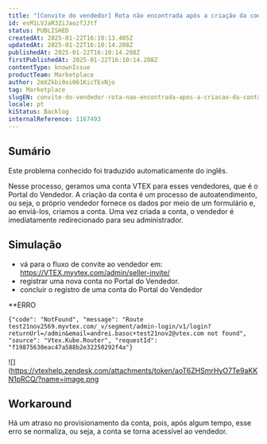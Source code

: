 ```yaml
---
title: "[Convite do vendedor] Rota não encontrada após a criação da conta"
id: esM1LVJaR3ZiJaozfJJtf
status: PUBLISHED
createdAt: 2025-01-22T16:10:13.405Z
updatedAt: 2025-01-22T16:10:14.208Z
publishedAt: 2025-01-22T16:10:14.208Z
firstPublishedAt: 2025-01-22T16:10:14.208Z
contentType: knownIssue
productTeam: Marketplace
author: 2mXZkbi0oi061KicTExNjo
tag: Marketplace
slugEN: convite-do-vendedor-rota-nao-encontrada-apos-a-criacao-da-conta
locale: pt
kiStatus: Backlog
internalReference: 1167493
---
```


## Sumário

<div class="alert alert-info">
  <p>Este problema conhecido foi traduzido automaticamente do inglês.</p>
</div>


Nesse processo, geramos uma conta VTEX para esses vendedores, que é o Portal do Vendedor. A criação da conta é um processo de autoatendimento, ou seja, o próprio vendedor fornece os dados por meio de um formulário e, ao enviá-los, criamos a conta. Uma vez criada a conta, o vendedor é imediatamente redirecionado para seu administrador.

## Simulação




- vá para o fluxo de convite ao vendedor em: https://VTEX.myvtex.com/admin/seller-invite/
- registrar uma nova conta no Portal do Vendedor.
- concluir o registro de uma conta do Portal do Vendedor

**ERRO

    {"code": "NotFound", "message": "Route test21nov2569.myvtex.com/_v/segment/admin-login/v1/login?returnUrl=/admin&email=andrei.basoc+test21nov2@vtex.com not found", "source": "Vtex.Kube.Router", "requestId": "f19875630eac47a588b2e32250292f4a"}


 ![](https://vtexhelp.zendesk.com/attachments/token/aoT6ZHSmrHyO7Te9aKKN1pRCQ/?name=image.png

## Workaround


Há um atraso no provisionamento da conta, pois, após algum tempo, esse erro se normaliza, ou seja, a conta se torna acessível ao vendedor.





